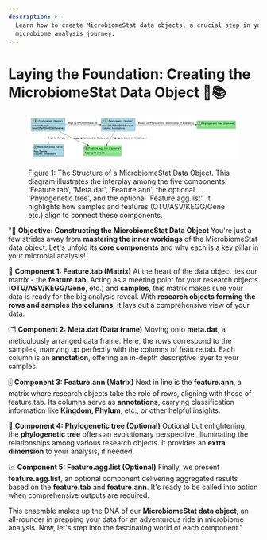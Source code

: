 ```yaml
---
description: >-
  Learn how to create MicrobiomeStat data objects, a crucial step in your
  microbiome analysis journey.
---
```


# Laying the Foundation: Creating the MicrobiomeStat Data Object 🧱📚

<figure><img src="../../.gitbook/assets/image (1).png" alt=""><figcaption><p>Figure 1: The Structure of a MicrobiomeStat Data Object. This diagram illustrates the interplay among the five components: 'Feature.tab', 'Meta.dat', 'Feature.ann', the optional 'Phylogenetic tree', and the optional 'Feature.agg.list'. It highlights how samples and features (OTU/ASV/KEGG/Gene etc.) align to connect these components.</p></figcaption></figure>

"🎯 **Objective: Constructing the MicrobiomeStat Data Object** You're just a few strides away from **mastering the inner workings** of the MicrobiomeStat data object. Let's unfold its **core components** and why each is a key pillar in your microbial analysis!

🧮 **Component 1: Feature.tab (Matrix)** At the heart of the data object lies our matrix - the **feature.tab**. Acting as a meeting point for your research objects (**OTU/ASV/KEGG/Gene**, etc.) and **samples**, this matrix makes sure your data is ready for the big analysis reveal. With **research objects forming the rows and samples the columns**, it lays out a comprehensive view of your data.

🗂 **Component 2: Meta.dat (Data frame)** Moving onto **meta.dat**, a meticulously arranged data frame. Here, the rows correspond to the samples, marrying up perfectly with the columns of feature.tab. Each column is an **annotation**, offering an in-depth descriptive layer to your samples.

🎚 **Component 3: Feature.ann (Matrix)** Next in line is the **feature.ann**, a matrix where research objects take the role of rows, aligning with those of feature.tab. Its columns serve as **annotations**, carrying classification information like **Kingdom, Phylum**, etc., or other helpful insights.

🌳 **Component 4: Phylogenetic tree (Optional)** Optional but enlightening, the **phylogenetic tree** offers an evolutionary perspective, illuminating the relationships among various research objects. It provides an **extra dimension** to your analysis, if needed.

📈 **Component 5: Feature.agg.list (Optional)** Finally, we present **feature.agg.list**, an optional component delivering aggregated results based on the **feature.tab** and **feature.ann**. It's ready to be called into action when comprehensive outputs are required.

This ensemble makes up the DNA of our **MicrobiomeStat data object**, an all-rounder in prepping your data for an adventurous ride in microbiome analysis. Now, let's step into the fascinating world of each component."&#x20;
